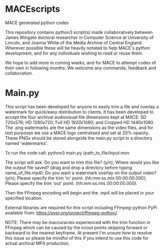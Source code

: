 # MACEscripts
MACE generated python codes

This repository contains python3 script(s) made collaboratively between James Wingate doctoral researcher in Computer Science at University of Lincoln, and Joanna White of the Media Archive of Central England.  Wherever possible these will be heavily notated to help MACE's python development, and for any individuals wishing to read or reuse them.

We hope to add more in coming weeks, and for MACE to attempt codes of their own in following months. We welcome any commends, feedback and collaboration.

# Main.py

This script has been developed for anyone to easily trim a file and overlay a watermark for quick/easy distribution to clients. It has been developed to accept the four archival audiovisual file dimensions kept at MACE: SD 720x576; HD 1280x720; Full HD 1920x1080; and Cropped HD 1440x1080.  The .png watermarks are the same dimensions as the video files, and for test purposes we use a MACE logo centralised and set at 20% opacity. These PNGs should be stored alongside the main.py script in a directory named 'watermarks'.

To run the code call:
python3 main.py /path_to_file/input.mov

The script will ask:
Do you want to trim this file? (y/n); 
Where would you like the output file saved? (drag and drop a directory before typing name_of_file.mp4); 
Do you want a watermark overlay on the output video? (y/n); 
Please specify the trim 'in' point. (hh:mm:ss.mls 00:00:00.000); 
Please specify the trim 'out' point. (hh:mm:ss.mls 00:00:00.000).

Then the FFmpeg encoding will begin and the .mp4 will be placed in your specified location.

External libraries are required for this script including FFmpeg-python PyPi available from: https://pypi.org/project/ffmpeg-python/

NOTE: There may be inaccuracies experienced with the trim function in FFmpeg which can be caused by the in/out points skipping forward or backward to the nearest keyframe. At present I'm unsure how to resolve this issue so please be mindful of this if you intend to use this code for actual archival MP4 production.
